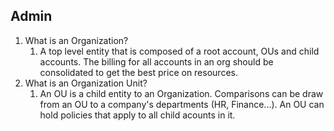 ## Admin

1. What is an Organization?
    1. A top level entity that is composed of a root account, OUs and child accounts. The billing for all accounts in an org should be consolidated to get the best price on resources.
2. What is an Organization Unit?
    1. An OU is a child entity to an Organization. Comparisons can be draw from an OU to a company's departments (HR, Finance...). An OU can hold policies that apply to all child acounts in it.